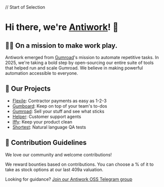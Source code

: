 // Start of Selection
# Hi there, we're [Antiwork](https://antiwork.com)! 👋

## 🙋‍♀️ On a mission to make work play.
Antiwork emerged from [Gumroad](https://github.com/antiwork/gumroad)'s mission to automate repetitive tasks. In 2025, we're taking a bold step by open-sourcing our entire suite of tools that helped run and scale Gumroad. We believe in making powerful automation accessible to everyone.

## 🚀 Our Projects
- [Flexile](https://github.com/antiwork/flexile): Contractor payments as easy as 1-2-3
- [Gumboard](https://github.com/antiwork/gumboard): Keep on top of your team's to-dos
- [Gumroad](https://github.com/antiwork/gumroad): Sell your stuff and see what sticks
- [Helper](https://github.com/antiwork/helper): Customer support agents
- [Iffy](https://github.com/antiwork/iffy): Keep your product clean
- [Shortest](https://github.com/antiwork/shortest): Natural language QA tests

## 🌈 Contribution Guidelines

We love our community and welcome contributions!

We reward bounties based on contributions. You can choose a % of it to take as stock options at our last 409a valuation.

Looking for guidance? [Join our Antiwork OSS Telegram group](https://t.me/+vg31gHiNc3c0OThh)

